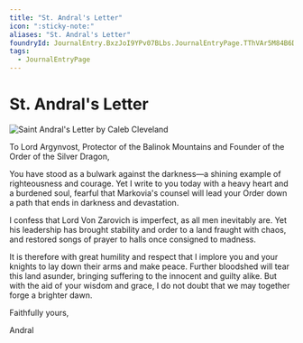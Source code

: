 ```yaml
---
title: "St. Andral's Letter"
icon: ":sticky-note:"
aliases: "St. Andral's Letter"
foundryId: JournalEntry.BxzJoI9YPv07BLbs.JournalEntryPage.TThVAr5M84B6Djrm
tags:
  - JournalEntryPage
---
```


# St. Andral's Letter
![Saint Andral's Letter by Caleb Cleveland](https://publish-01.obsidian.md/access/7db64b11c71d88572ddc6cd06b888976/images/Andral_Scroll_RRL.jpg)

To Lord Argynvost, Protector of the Balinok Mountains and Founder of the Order of the Silver Dragon,

You have stood as a bulwark against the darkness—a shining example of righteousness and courage. Yet I write to you today with a heavy heart and a burdened soul, fearful that Markovia's counsel will lead your Order down a path that ends in darkness and devastation.

I confess that Lord Von Zarovich is imperfect, as all men inevitably are. Yet his leadership has brought stability and order to a land fraught with chaos, and restored songs of prayer to halls once consigned to madness.

It is therefore with great humility and respect that I implore you and your knights to lay down their arms and make peace. Further bloodshed will tear this land asunder, bringing suffering to the innocent and guilty alike. But with the aid of your wisdom and grace, I do not doubt that we may together forge a brighter dawn.

Faithfully yours,

Andral